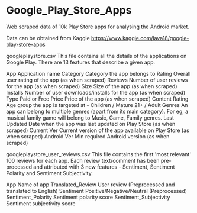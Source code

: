 # Google_Play_Store_Apps
Web scraped data of 10k Play Store apps for analysing the Android market.

Data can be obtained from Kaggle https://www.kaggle.com/lava18/google-play-store-apps

googleplaystore.csv
This file contains all the details of the applications on Google Play. There are 13 features that describe a given app.

App Application name
Category Category the app belongs to
Rating Overall user rating of the app (as when scraped)
Reviews Number of user reviews for the app (as when scraped)
Size Size of the app (as when scraped)
Installs Number of user downloads/installs for the app (as when scraped)
Type Paid or Free
Price Price of the app (as when scraped)
Content Rating Age group the app is targeted at - Children / Mature 21+ / Adult
Genres An app can belong to multiple genres (apart from its main category). For eg, a musical family game will belong to Music, Game, Family genres.
Last Updated Date when the app was last updated on Play Store (as when scraped)
Current Ver Current version of the app available on Play Store (as when scraped)
Android Ver Min required Android version (as when scraped)

googleplaystore_user_reviews.csv
This file contains the first 'most relevant' 100 reviews for each app. Each review text/comment has been pre-processed and attributed with 3 new features - Sentiment, Sentiment Polarity and Sentiment Subjectivity.

App Name of app
Translated_Review User review (Preprocessed and translated to English)
Sentiment Positive/Negative/Neutral (Preprocessed)
Sentiment_Polarity Sentiment polarity score
Sentiment_Subjectivity Sentiment subjectivity score
